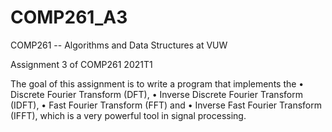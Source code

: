 # COMP261_A3
COMP261 -- Algorithms and Data Structures at VUW

Assignment 3 of COMP261 2021T1

The goal of this assignment is to write a program that implements the
• Discrete Fourier Transform (DFT),
• Inverse Discrete Fourier Transform (IDFT),
• Fast Fourier Transform (FFT) and
• Inverse Fast Fourier Transform (IFFT),
which is a very powerful tool in signal processing.

